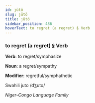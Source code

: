 ```yaml
---
id: ȷütö
slug: ȷütö
title: ȷütö
sidebar_position: 486
hoverText: to regret (a regret) § Verb
---
```


### to regret (a regret) § Verb

**Verb**: to regret/symphasize

**Noun**: a regret/sympathy

**Modifier**: regretful/symphathetic

Swahili juto /d͡ʒuto/

*Niger-Congo Language Family*